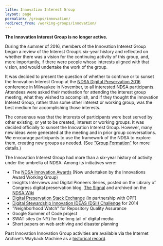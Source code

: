 ```yaml
---
title: Innovation Interest Group
layout: page
permalink: /groups/innovation/
redirect_from: /working-groups/innovation/
---
```

**The Innovation Interest Group is no longer active.**

During the summer of 2016, members of the Innovation Interest Group began a review of the Interest Group’s six-year history and reflected on whether there was a vision for the continuing activity of this group, and, more importantly, if there were people whose interests aligned with that vision, and would undertake the work of the group.

It was decided to present the question of whether to continue or to sunset the Innovation Interest Group at the [NDSA Digital Preservation 2016](/conference/digital-preservation-2016/) conference in Milwaukee in November, to all interested NDSA participants.  Attendees were asked their motivation for attending the interest group meeting, what they wished to accomplish, and if they thought the Innovation Interest Group, rather than some other interest or working group, was the best medium for accomplishing those interests.

The consensus was that the interests of participants were best served by other existing, or yet to be created, interest or working groups. It was decided officially to sunset the Innovation Interest Group. However, many new ideas were generated at the meeting and in prior group conversations.  We encourage participants to use the framework of the NDSA to explore them, creating new groups as needed.  (See [“Group Formation”](/groups/) for more details.)

The Innovation Interest Group had more than a six-year history of activity under the umbrella of NDSA. Among its initiatives were:
- The [NDSA Innovation Awards](groups/innovation-awards/) (Now undertaken by the Innovations Award Working Group)
- Insights Interviews and Digital Pioneers Series, posted on the Library of Congress digital preservation blog, [The Signal](http://blogs.loc.gov/thesignal/) and archived on the [NDSA Wiki](https://web.archive.org/web/20161214221748/https://wiki.diglib.org/NDSA:Broadening_and_Networking_the_Field_of_Research_in_Digital_Preservation)
- [Digital Preservation Stack Exchange](http://qanda.digipres.org/) (in partnership with OPF)
- [Digital Stewardship Innovation IDEAS (DSII) Challenge](http://dsii.ideascale.com/) for 2014
- "Neighborhood Watch" for Repository Quality Assurance
- Google Summer of Code project
- SWAT sites (in NY) for the long tail of digital media
- Short papers on web archiving and disaster planning

Past Innovation Innovation Group activities are available via the Internet Archive's Wayback Machine as a [historical record](https://web.archive.org/web/20190425190313/https://wiki.diglib.org/NDSA:Main_Page).

<!--
- [Innovation Interest Group Listserv](http://lists.clir.org/cgi-bin/wa?A0=NDSA-INNOVATION)
- [Innovation Interest Group Wiki](https://wiki.diglib.org/NDSA:Innovation_Working_Group)-->
